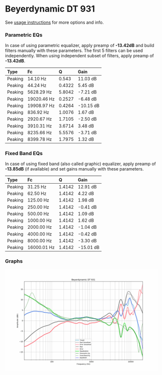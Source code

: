 # Beyerdynamic DT 931
See [usage instructions](https://github.com/jaakkopasanen/AutoEq#usage) for more options and info.

### Parametric EQs
In case of using parametric equalizer, apply preamp of **-13.42dB** and build filters manually
with these parameters. The first 5 filters can be used independently.
When using independent subset of filters, apply preamp of **-13.42dB**.

| Type    | Fc          |      Q | Gain      |
|:--------|:------------|:-------|:----------|
| Peaking | 14.10 Hz    | 0.543  | 11.03 dB  |
| Peaking | 44.24 Hz    | 0.4322 | 5.45 dB   |
| Peaking | 5628.29 Hz  | 5.8042 | -7.21 dB  |
| Peaking | 19020.46 Hz | 0.2527 | -6.48 dB  |
| Peaking | 19908.97 Hz | 0.4264 | -10.15 dB |
| Peaking | 836.92 Hz   | 1.0076 | 1.67 dB   |
| Peaking | 2920.67 Hz  | 1.7105 | -2.50 dB  |
| Peaking | 3910.31 Hz  | 3.6714 | 3.48 dB   |
| Peaking | 8235.66 Hz  | 5.5576 | -3.71 dB  |
| Peaking | 8399.78 Hz  | 1.7975 | 1.32 dB   |

### Fixed Band EQs
In case of using fixed band (also called graphic) equalizer, apply preamp of **-13.85dB**
(if available) and set gains manually with these parameters.

| Type    | Fc          |      Q | Gain      |
|:--------|:------------|:-------|:----------|
| Peaking | 31.25 Hz    | 1.4142 | 12.91 dB  |
| Peaking | 62.50 Hz    | 1.4142 | 4.22 dB   |
| Peaking | 125.00 Hz   | 1.4142 | 1.98 dB   |
| Peaking | 250.00 Hz   | 1.4142 | -0.41 dB  |
| Peaking | 500.00 Hz   | 1.4142 | 1.09 dB   |
| Peaking | 1000.00 Hz  | 1.4142 | 1.62 dB   |
| Peaking | 2000.00 Hz  | 1.4142 | -1.04 dB  |
| Peaking | 4000.00 Hz  | 1.4142 | -0.42 dB  |
| Peaking | 8000.00 Hz  | 1.4142 | -3.30 dB  |
| Peaking | 16000.01 Hz | 1.4142 | -15.01 dB |

### Graphs
![](./Beyerdynamic%20DT%20931.png)